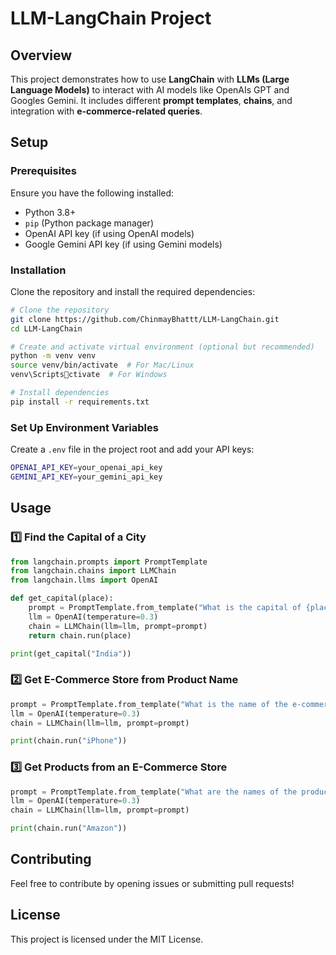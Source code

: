  # LLM-LangChain Project

## Overview
This project demonstrates how to use **LangChain** with **LLMs (Large Language Models)** to interact with AI models like OpenAIs GPT and Googles Gemini. It includes different **prompt templates**, **chains**, and integration with **e-commerce-related queries**.

## Setup

### Prerequisites
Ensure you have the following installed:
- Python 3.8+
- `pip` (Python package manager)
- OpenAI API key (if using OpenAI models)
- Google Gemini API key (if using Gemini models)

### Installation
Clone the repository and install the required dependencies:
```sh
# Clone the repository
git clone https://github.com/ChinmayBhattt/LLM-LangChain.git
cd LLM-LangChain

# Create and activate virtual environment (optional but recommended)
python -m venv venv
source venv/bin/activate  # For Mac/Linux
venv\Scriptsctivate  # For Windows

# Install dependencies
pip install -r requirements.txt
```

### Set Up Environment Variables
Create a `.env` file in the project root and add your API keys:
```sh
OPENAI_API_KEY=your_openai_api_key
GEMINI_API_KEY=your_gemini_api_key
```

## Usage

### 1️⃣ Find the Capital of a City
```python
from langchain.prompts import PromptTemplate
from langchain.chains import LLMChain
from langchain.llms import OpenAI

def get_capital(place):
    prompt = PromptTemplate.from_template("What is the capital of {place}?")
    llm = OpenAI(temperature=0.3)
    chain = LLMChain(llm=llm, prompt=prompt)
    return chain.run(place)

print(get_capital("India"))
```

### 2️⃣ Get E-Commerce Store from Product Name
```python
prompt = PromptTemplate.from_template("What is the name of the e-commerce store that sells {product}?")
llm = OpenAI(temperature=0.3)
chain = LLMChain(llm=llm, prompt=prompt)

print(chain.run("iPhone"))
```

### 3️⃣ Get Products from an E-Commerce Store
```python
prompt = PromptTemplate.from_template("What are the names of the products at {store}?")
llm = OpenAI(temperature=0.3)
chain = LLMChain(llm=llm, prompt=prompt)

print(chain.run("Amazon"))
```

## Contributing
Feel free to contribute by opening issues or submitting pull requests!

## License
This project is licensed under the MIT License.


